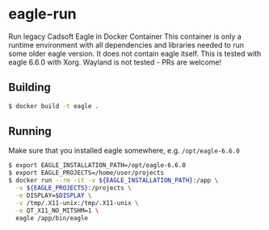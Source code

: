 # eagle-run

Run legacy Cadsoft Eagle in Docker Container
This container is only a runtime environment with all dependencies and libraries needed to run some older eagle version.
It does not contain eagle itself. This is tested with eagle 6.6.0 with Xorg. Wayland is not tested - PRs are welcome!

## Building

```sh
$ docker build -t eagle .
```

## Running

Make sure that you installed eagle somewhere, e.g. `/opt/eagle-6.6.0`

```sh
$ export EAGLE_INSTALLATION_PATH=/opt/eagle-6.6.0
$ export EAGLE_PROJECTS=/home/user/projects
$ docker run --rm -it -v ${EAGLE_INSTALLATION_PATH}:/app \
  -v ${EAGLE_PROJECTS}:/projects \
  -e DISPLAY=$DISPLAY \
  -v /tmp/.X11-unix:/tmp/.X11-unix \
  -e QT_X11_NO_MITSHM=1 \
  eagle /app/bin/eagle
```
